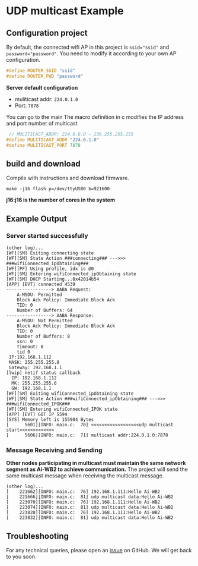 # UDP multicast Example
## Configuration project
By default, the connected wifi AP in this project is `ssid="ssid"` and `password="password"`.
You need to modify it according to your own AP configuration.
```c
#define ROUTER_SSID "ssid"
#define ROUTER_PWD "password"
```
**Server default configuration**

- muliticast addr: `224.0.1.0`
- Port: `7878`

You can go to the main The macro definition in c modifies the IP address and port number of multicast
```c
 // MULITICAST_ADDR: 224.0.0.0 ~ 239.255.255.255
#define MULITICAST_ADDR "224.0.1.0"
#define MULITICAST_PORT 7878
```

## build and download
Compile with instructions and download firmware.
```shell
make -j16 flash p=/dev/ttyUSB0 b=921600
```
**j16:j16 is the number of cores in the system**

## Example Output
### Server started successfully
```shell
(other log)...
[WF][SM] Exiting connecting state
[WF][SM] State Action ###connecting### --->>> ###wifiConnected_ipObtaining###
[WF][PF] Using profile, idx is @0
[WF][SM] Entering wifiConnected_ipObtaining state
[WF][SM] DHCP Starting...0x42014b54
[APP] [EVT] connected 4539
-----------------> AABA Request:
    A-MSDU: Permitted
    Block Ack Policy: Immediate Block Ack
    TID: 0
    Number of Buffers: 64
-----------------> AABA Response:
    A-MSDU: Not Permitted
    Block Ack Policy: Immediate Block Ack
    TID: 0
    Number of Buffers: 8
    ssn: 0
    timeout: 0
    tid 0
 IP:192.168.1.112
 MASK: 255.255.255.0
 Gateway: 192.168.1.1
[lwip] netif status callback
  IP: 192.168.1.112
  MK: 255.255.255.0
  GW: 192.168.1.1
[WF][SM] Exiting wifiConnected_ipObtaining state
[WF][SM] State Action ###wifiConnected_ipObtaining### --->>> ###wifiConnected_IPOK###
[WF][SM] Entering wifiConnected_IPOK state
[APP] [EVT] GOT IP 5594
[SYS] Memory left is 155904 Bytes
[      5601][INFO: main.c:  70] <<<<<<<<<<<<<<<<<<udp multicast start<<<<<<<<<<<<<
[      5606][INFO: main.c:  71] multicast addr:224.0.1.0:7878
```
### Message Receiving and Sending
**Other nodes participating in multicast must maintain the same network segment as Ai-WB2 to achieve communication.**
The project will send the same multicast message when receiving the multicast message.
```shell
(other log)...
[    221662][INFO: main.c:  76] 192.168.1.111:Hello Ai-WB2
[    221666][INFO: main.c:  81] udp multicast data:Hello Ai-WB2 
[    223070][INFO: main.c:  76] 192.168.1.111:Hello Ai-WB2
[    223074][INFO: main.c:  81] udp multicast data:Hello Ai-WB2
[    223828][INFO: main.c:  76] 192.168.1.111:Hello Ai-WB2
[    223832][INFO: main.c:  81] udp multicast data:Hello Ai-WB2
```
## Troubleshooting

For any technical queries, please open an [issue](https://github.com/Ai-Thinker-Open/Ai-Thinker-WB2/issues) on GitHub. We will get back to you soon.